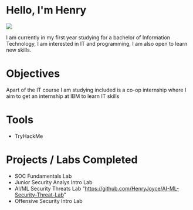 # Hello, I'm Henry

<a href="https://github.com/HenryJoyce"><img src="https://img.shields.io/badge/-LinkedIn-0072b1?&style=for-the-badge&logo=linkedin&logoColor=white" /></a>

I am currently in my first year studying for a bachelor of Information Technology, I am interested in IT and programming, I am also open to learn new skills.



# Objectives
Apart of the IT course I am studying included is a co-op internship where I aim to get an internship at IBM to learn IT skills

# Tools
- TryHackMe

# Projects / Labs Completed 
- SOC Fundamentals Lab
- Junior Security Analys Intro Lab
- AI/ML Security Threats Lab "https://github.com/HenryJoyce/AI-ML-Security-Threat-Lab"
- Offensive Security Intro Lab
